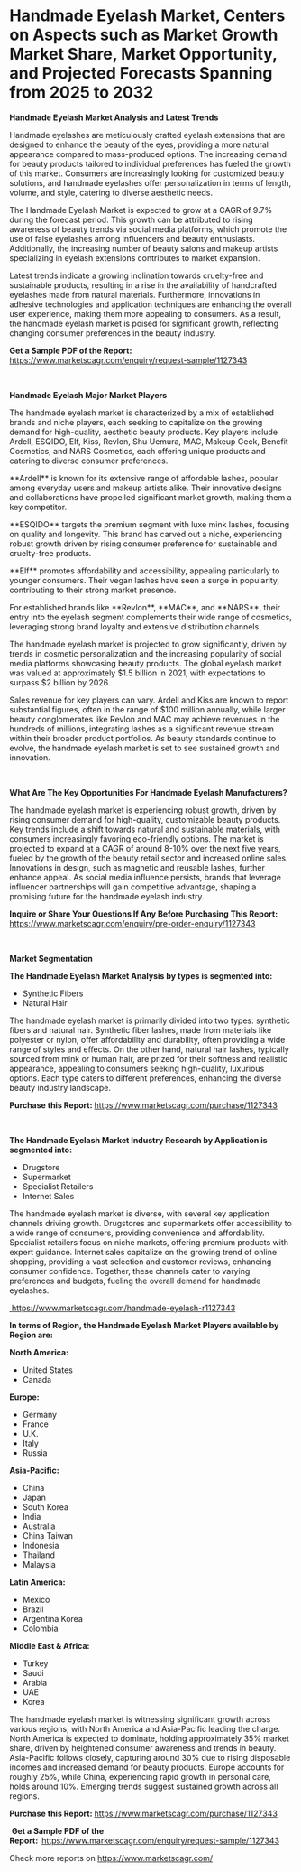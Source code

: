 <p><h1>Handmade Eyelash Market, Centers on Aspects such as Market Growth Market Share, Market Opportunity, and Projected Forecasts Spanning from 2025 to 2032</h1></p><p><strong>Handmade Eyelash Market Analysis and Latest Trends</strong></p>
<p><p>Handmade eyelashes are meticulously crafted eyelash extensions that are designed to enhance the beauty of the eyes, providing a more natural appearance compared to mass-produced options. The increasing demand for beauty products tailored to individual preferences has fueled the growth of this market. Consumers are increasingly looking for customized beauty solutions, and handmade eyelashes offer personalization in terms of length, volume, and style, catering to diverse aesthetic needs.</p><p>The Handmade Eyelash Market is expected to grow at a CAGR of 9.7% during the forecast period. This growth can be attributed to rising awareness of beauty trends via social media platforms, which promote the use of false eyelashes among influencers and beauty enthusiasts. Additionally, the increasing number of beauty salons and makeup artists specializing in eyelash extensions contributes to market expansion.</p><p>Latest trends indicate a growing inclination towards cruelty-free and sustainable products, resulting in a rise in the availability of handcrafted eyelashes made from natural materials. Furthermore, innovations in adhesive technologies and application techniques are enhancing the overall user experience, making them more appealing to consumers. As a result, the handmade eyelash market is poised for significant growth, reflecting changing consumer preferences in the beauty industry.</p></p>
<p><strong>Get a Sample PDF of the Report:&nbsp;</strong> <a href="https://www.marketscagr.com/enquiry/request-sample/1127343?utm_campaign=2301&utm_medium=2&utm_source=Github&utm_content=ia&utm_term=08022025&utm_id=handmade-eyelash">https://www.marketscagr.com/enquiry/request-sample/1127343</a></p>
<p>&nbsp;</p>
<p><strong>Handmade Eyelash Major Market Players</strong></p>
<p><p>The handmade eyelash market is characterized by a mix of established brands and niche players, each seeking to capitalize on the growing demand for high-quality, aesthetic beauty products. Key players include Ardell, ESQIDO, Elf, Kiss, Revlon, Shu Uemura, MAC, Makeup Geek, Benefit Cosmetics, and NARS Cosmetics, each offering unique products and catering to diverse consumer preferences.</p><p>**Ardell** is known for its extensive range of affordable lashes, popular among everyday users and makeup artists alike. Their innovative designs and collaborations have propelled significant market growth, making them a key competitor. </p><p>**ESQIDO** targets the premium segment with luxe mink lashes, focusing on quality and longevity. This brand has carved out a niche, experiencing robust growth driven by rising consumer preference for sustainable and cruelty-free products.</p><p>**Elf** promotes affordability and accessibility, appealing particularly to younger consumers. Their vegan lashes have seen a surge in popularity, contributing to their strong market presence.</p><p>For established brands like **Revlon**, **MAC**, and **NARS**, their entry into the eyelash segment complements their wide range of cosmetics, leveraging strong brand loyalty and extensive distribution channels. </p><p>The handmade eyelash market is projected to grow significantly, driven by trends in cosmetic personalization and the increasing popularity of social media platforms showcasing beauty products. The global eyelash market was valued at approximately $1.5 billion in 2021, with expectations to surpass $2 billion by 2026.</p><p>Sales revenue for key players can vary. Ardell and Kiss are known to report substantial figures, often in the range of $100 million annually, while larger beauty conglomerates like Revlon and MAC may achieve revenues in the hundreds of millions, integrating lashes as a significant revenue stream within their broader product portfolios. As beauty standards continue to evolve, the handmade eyelash market is set to see sustained growth and innovation.</p></p>
<p>&nbsp;</p>
<p><strong>What Are The Key Opportunities For Handmade Eyelash Manufacturers?</strong></p>
<p><p>The handmade eyelash market is experiencing robust growth, driven by rising consumer demand for high-quality, customizable beauty products. Key trends include a shift towards natural and sustainable materials, with consumers increasingly favoring eco-friendly options. The market is projected to expand at a CAGR of around 8-10% over the next five years, fueled by the growth of the beauty retail sector and increased online sales. Innovations in design, such as magnetic and reusable lashes, further enhance appeal. As social media influence persists, brands that leverage influencer partnerships will gain competitive advantage, shaping a promising future for the handmade eyelash industry.</p></p>
<p><strong>Inquire or Share Your Questions If Any Before Purchasing This Report:</strong> <a href="https://www.marketscagr.com/enquiry/pre-order-enquiry/1127343?utm_campaign=2301&utm_medium=2&utm_source=Github&utm_content=ia&utm_term=08022025&utm_id=handmade-eyelash">https://www.marketscagr.com/enquiry/pre-order-enquiry/1127343</a></p>
<p>&nbsp;</p>
<p><strong>Market Segmentation</strong></p>
<p><strong>The Handmade Eyelash Market Analysis by types is segmented into:</strong></p>
<p><ul><li>Synthetic Fibers</li><li>Natural Hair</li></ul></p>
<p><p>The handmade eyelash market is primarily divided into two types: synthetic fibers and natural hair. Synthetic fiber lashes, made from materials like polyester or nylon, offer affordability and durability, often providing a wide range of styles and effects. On the other hand, natural hair lashes, typically sourced from mink or human hair, are prized for their softness and realistic appearance, appealing to consumers seeking high-quality, luxurious options. Each type caters to different preferences, enhancing the diverse beauty industry landscape.</p></p>
<p><strong>Purchase this Report:&nbsp;</strong><a href="https://www.marketscagr.com/purchase/1127343?utm_campaign=2301&utm_medium=2&utm_source=Github&utm_content=ia&utm_term=08022025&utm_id=handmade-eyelash">https://www.marketscagr.com/purchase/1127343</a></p>
<p>&nbsp;</p>
<p><strong>The Handmade Eyelash Market Industry Research by Application is segmented into:</strong></p>
<p><ul><li>Drugstore</li><li>Supermarket</li><li>Specialist Retailers</li><li>Internet Sales</li></ul></p>
<p><p>The handmade eyelash market is diverse, with several key application channels driving growth. Drugstores and supermarkets offer accessibility to a wide range of consumers, providing convenience and affordability. Specialist retailers focus on niche markets, offering premium products with expert guidance. Internet sales capitalize on the growing trend of online shopping, providing a vast selection and customer reviews, enhancing consumer confidence. Together, these channels cater to varying preferences and budgets, fueling the overall demand for handmade eyelashes.</p></p>
<p><a href="https://www.marketscagr.com/handmade-eyelash-r1127343?utm_campaign=2301&utm_medium=2&utm_source=Github&utm_content=ia&utm_term=08022025&utm_id=handmade-eyelash">&nbsp;https://www.marketscagr.com/handmade-eyelash-r1127343</a></p>
<p><strong>In terms of Region, the Handmade Eyelash Market Players available by Region are:</strong></p>
<p>
    <p> <strong> North America: </strong>
        <ul>
            <li>United States</li>
            <li>Canada</li>
        </ul>
        </p> 
    <p> <strong> Europe: </strong>
        <ul>
            <li>Germany</li>
            <li>France</li>
            <li>U.K.</li>
            <li>Italy</li>
            <li>Russia</li>
        </ul>
        </p> 
    <p> <strong> Asia-Pacific: </strong>
        <ul>
            <li>China</li>
            <li>Japan</li>
            <li>South Korea</li>
            <li>India</li>
            <li>Australia</li>
            <li>China Taiwan</li>
            <li>Indonesia</li>
            <li>Thailand</li>
            <li>Malaysia</li>
        </ul>
        </p> 
    <p> <strong> Latin America: </strong>
        <ul>
            <li>Mexico</li>
            <li>Brazil</li>
            <li>Argentina Korea</li>
            <li>Colombia</li>
        </ul>
        </p> 
    <p> <strong> Middle East & Africa: </strong>
        <ul>
            <li>Turkey</li>
            <li>Saudi</li>
            <li>Arabia</li>
            <li>UAE</li>
            <li>Korea</li>
        </ul>
    </p>
    </p>
<p><p>The handmade eyelash market is witnessing significant growth across various regions, with North America and Asia-Pacific leading the charge. North America is expected to dominate, holding approximately 35% market share, driven by heightened consumer awareness and trends in beauty. Asia-Pacific follows closely, capturing around 30% due to rising disposable incomes and increased demand for beauty products. Europe accounts for roughly 25%, while China, experiencing rapid growth in personal care, holds around 10%. Emerging trends suggest sustained growth across all regions.</p></p>
<p><strong>Purchase this Report: </strong><a href="https://www.marketscagr.com/purchase/1127343?utm_campaign=2301&utm_medium=2&utm_source=Github&utm_content=ia&utm_term=08022025&utm_id=handmade-eyelash">https://www.marketscagr.com/purchase/1127343</a></p>
<p>&nbsp;<strong>Get a Sample PDF of the Report:&nbsp;&nbsp;</strong><a href="https://www.marketscagr.com/enquiry/request-sample/1127343?utm_campaign=2301&utm_medium=2&utm_source=Github&utm_content=ia&utm_term=08022025&utm_id=handmade-eyelash">https://www.marketscagr.com/enquiry/request-sample/1127343</a></p>
<p><strong></strong></p>
<p>Check more reports on <a href="https://www.marketscagr.com/?utm_campaign=2301&utm_medium=2&utm_source=Github&utm_content=ia&utm_term=08022025&utm_id=handmade-eyelash">https://www.marketscagr.com/</a></p>